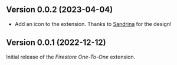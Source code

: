 ## Version 0.0.2 (2023-04-04)

- Add an icon to the extension. Thanks to [Sandrina](https://sandrina.framer.website/) for the design!

## Version 0.0.1 (2022-12-12)

Initial release of the _Firestore One-To-One_ extension.
